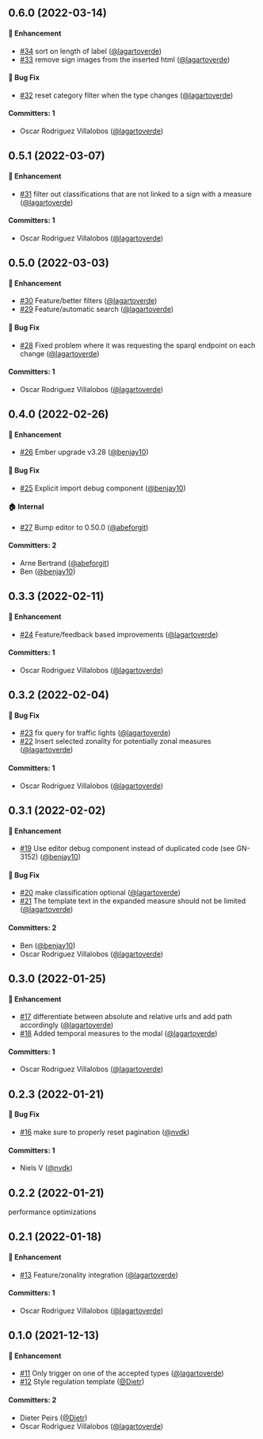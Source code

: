 



## 0.6.0 (2022-03-14)

#### :rocket: Enhancement
* [#34](https://github.com/lblod/ember-rdfa-editor-roadsign-regulation-plugin/pull/34) sort on length of label ([@lagartoverde](https://github.com/lagartoverde))
* [#33](https://github.com/lblod/ember-rdfa-editor-roadsign-regulation-plugin/pull/33) remove sign images from the inserted html ([@lagartoverde](https://github.com/lagartoverde))

#### :bug: Bug Fix
* [#32](https://github.com/lblod/ember-rdfa-editor-roadsign-regulation-plugin/pull/32) reset category filter when the type changes ([@lagartoverde](https://github.com/lagartoverde))

#### Committers: 1
- Oscar Rodriguez Villalobos ([@lagartoverde](https://github.com/lagartoverde))

## 0.5.1 (2022-03-07)

#### :rocket: Enhancement
* [#31](https://github.com/lblod/ember-rdfa-editor-roadsign-regulation-plugin/pull/31) filter out classifications that are not linked to a sign with a measure ([@lagartoverde](https://github.com/lagartoverde))

#### Committers: 1
- Oscar Rodriguez Villalobos ([@lagartoverde](https://github.com/lagartoverde))

## 0.5.0 (2022-03-03)

#### :rocket: Enhancement
* [#30](https://github.com/lblod/ember-rdfa-editor-roadsign-regulation-plugin/pull/30) Feature/better filters ([@lagartoverde](https://github.com/lagartoverde))
* [#29](https://github.com/lblod/ember-rdfa-editor-roadsign-regulation-plugin/pull/29) Feature/automatic search ([@lagartoverde](https://github.com/lagartoverde))

#### :bug: Bug Fix
* [#28](https://github.com/lblod/ember-rdfa-editor-roadsign-regulation-plugin/pull/28) Fixed problem where it was requesting the sparql endpoint on each change ([@lagartoverde](https://github.com/lagartoverde))

#### Committers: 1
- Oscar Rodriguez Villalobos ([@lagartoverde](https://github.com/lagartoverde))

## 0.4.0 (2022-02-26)

#### :rocket: Enhancement
* [#26](https://github.com/lblod/ember-rdfa-editor-roadsign-regulation-plugin/pull/26) Ember upgrade v3.28 ([@benjay10](https://github.com/benjay10))

#### :bug: Bug Fix
* [#25](https://github.com/lblod/ember-rdfa-editor-roadsign-regulation-plugin/pull/25) Explicit import debug component ([@benjay10](https://github.com/benjay10))

#### :house: Internal
* [#27](https://github.com/lblod/ember-rdfa-editor-roadsign-regulation-plugin/pull/27) Bump editor to 0.50.0 ([@abeforgit](https://github.com/abeforgit))

#### Committers: 2
- Arne Bertrand ([@abeforgit](https://github.com/abeforgit))
- Ben ([@benjay10](https://github.com/benjay10))


## 0.3.3 (2022-02-11)

#### :rocket: Enhancement
* [#24](https://github.com/lblod/ember-rdfa-editor-roadsign-regulation-plugin/pull/24) Feature/feedback based improvements ([@lagartoverde](https://github.com/lagartoverde))

#### Committers: 1
- Oscar Rodriguez Villalobos ([@lagartoverde](https://github.com/lagartoverde))

## 0.3.2 (2022-02-04)

#### :bug: Bug Fix
* [#23](https://github.com/lblod/ember-rdfa-editor-roadsign-regulation-plugin/pull/23) fix query for traffic lights ([@lagartoverde](https://github.com/lagartoverde))
* [#22](https://github.com/lblod/ember-rdfa-editor-roadsign-regulation-plugin/pull/22) Insert selected zonality for potentially zonal measures ([@lagartoverde](https://github.com/lagartoverde))

#### Committers: 1
- Oscar Rodriguez Villalobos ([@lagartoverde](https://github.com/lagartoverde))

## 0.3.1 (2022-02-02)

#### :rocket: Enhancement
* [#19](https://github.com/lblod/ember-rdfa-editor-roadsign-regulation-plugin/pull/19) Use editor debug component instead of duplicated code (see GN-3152) ([@benjay10](https://github.com/benjay10))

#### :bug: Bug Fix
* [#20](https://github.com/lblod/ember-rdfa-editor-roadsign-regulation-plugin/pull/20) make classification optional ([@lagartoverde](https://github.com/lagartoverde))
* [#21](https://github.com/lblod/ember-rdfa-editor-roadsign-regulation-plugin/pull/21) The template text in the expanded measure should not be limited ([@lagartoverde](https://github.com/lagartoverde))

#### Committers: 2
- Ben ([@benjay10](https://github.com/benjay10))
- Oscar Rodriguez Villalobos ([@lagartoverde](https://github.com/lagartoverde))

## 0.3.0 (2022-01-25)

#### :rocket: Enhancement
* [#17](https://github.com/lblod/ember-rdfa-editor-roadsign-regulation-plugin/pull/17) differentiate between absolute and relative urls and add path accordingly ([@lagartoverde](https://github.com/lagartoverde))
* [#18](https://github.com/lblod/ember-rdfa-editor-roadsign-regulation-plugin/pull/18) Added temporal measures to the modal ([@lagartoverde](https://github.com/lagartoverde))

#### Committers: 1
- Oscar Rodriguez Villalobos ([@lagartoverde](https://github.com/lagartoverde))

## 0.2.3 (2022-01-21)

#### :bug: Bug Fix
* [#16](https://github.com/lblod/ember-rdfa-editor-roadsign-regulation-plugin/pull/16) make sure to properly reset pagination ([@nvdk](https://github.com/nvdk))

#### Committers: 1
- Niels V ([@nvdk](https://github.com/nvdk))

## 0.2.2 (2022-01-21)
performance optimizations


## 0.2.1 (2022-01-18)

#### :rocket: Enhancement
* [#13](https://github.com/lblod/ember-rdfa-editor-roadsign-regulation-plugin/pull/13) Feature/zonality integration ([@lagartoverde](https://github.com/lagartoverde))

#### Committers: 1
- Oscar Rodriguez Villalobos ([@lagartoverde](https://github.com/lagartoverde))

## 0.1.0 (2021-12-13)

#### :rocket: Enhancement
* [#11](https://github.com/lblod/ember-rdfa-editor-roadsign-regulation-plugin/pull/11) Only trigger on one of the accepted types ([@lagartoverde](https://github.com/lagartoverde))
* [#12](https://github.com/lblod/ember-rdfa-editor-roadsign-regulation-plugin/pull/12) Style regulation template ([@Dietr](https://github.com/Dietr))

#### Committers: 2
- Dieter Peirs ([@Dietr](https://github.com/Dietr))
- Oscar Rodriguez Villalobos ([@lagartoverde](https://github.com/lagartoverde))



